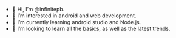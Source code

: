 - 👋 Hi, I’m @infinitepb.
- 👀 I’m interested in android and web development.
- 🌱 I’m currently learning android studio and Node.js.
- 💞️ I’m looking to learn all the basics, as well as the latest trends.

<!---
infinitepb/infinitepb is a ✨ special ✨ repository because its `README.md` (this file) appears on your GitHub profile.
You can click the Preview link to take a look at your changes.
--->
